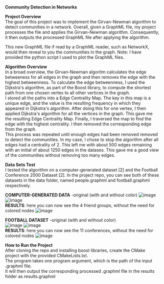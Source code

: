 **Community Detection in Networks**

**Project Overview**<br>
The goal of this project was to implement the Girvan-Newman algorithm to detect communities in a network. Overall, given a GraphML file, my project processes the file and applies the Girvan-Newman algorithm. Consequently, it then outputs the processed GraphML file after applying the algorithm. 
<br>

This new GraphML file if read by a GraphML reader, such as NetworkX, would then reveal to you the communities in the graph. Note: I have provided the python script I used to plot the GraphML files. 

**Algorithm Overview**<br>
In a broad overview, the Girvan-Newman algoritm calculates the edge betweeness for all edges in the graph and then removes the edge with the highest betweenness. To calculate the edge betweenness, I used the Dijkstra's algorithm, as part of the Boost library, to compute the shortest path from one chosen vertex to all other vertices in the graph.
<br>
I stored all the paths into a Edge Centrality Map. The key in this map is a unique edge, and the value is the resulting frequency  in which they appeared in Dijkstra's algorithm. After doing this for one vertex, I then applied Dijkstra's algorithm for all the vertices in the graph. This gave me the resulting Edge Centrality Map. Finally, I traversed the map to find the edge with the highest centrality. I then removed the corresponding edge from the graph.
<br>
This process was repeated until enough edges had been removed removed to detect the communities. In my case, I chose to stop the algorithm after all edges had a centrality of 2. This left me with about 500 edges remaining with an initial of about 1250 edges in the datases. This gave me a good view of the communities without removing too many edges.<br>

**Data Sets Test**<br>
I tested the algorithm on a computer-generated dataset [2] and the Football Conference 2000 Dataset [2]. In the project repo, you can see both of these datasets in the data folder, named people.graphml and football.graphml respectively.

**COMPUTER-GENERATED DATA**
-original (with and without color)
![image](https://user-images.githubusercontent.com/78247585/162675880-7f046b8d-3fe2-4d7c-9e71-c3174826aff0.png)
![image](https://user-images.githubusercontent.com/78247585/162675896-2c46ff51-d16a-4055-af73-25a0992da4bb.png)
<br>**RESULTS**: here you can now see the 4 friend groups, without the need for colored nodes
![image](https://user-images.githubusercontent.com/78247585/162676488-af9fd6e7-5414-4a71-8743-5b9f8510c357.png)

**FOOTBALL DATASET**
-original (with and without color)<br>
![image](https://user-images.githubusercontent.com/78247585/162676215-3e5332f3-be47-4284-b56e-7544ac5a8361.png)
![image](https://user-images.githubusercontent.com/78247585/162676180-e5909d73-0cc2-46e1-aff8-923869df3bc1.png)
<br>**RESULTS**: here you can now see the 11 conferences, without the need for colored nodes
![image](https://user-images.githubusercontent.com/78247585/162676193-0a71250a-6171-4804-82b8-3ea38bcfb6a9.png)

**How to Run the Project**<br>
After cloning the repo and installing boost libraries, create the CMake project with the provided CMakeLists.txt. 
<br>
The program takes one program argument, which is the path of the input .graphml file. <br>It will then output the
corresponding processed .graphml file in the results folder as results.graphml
